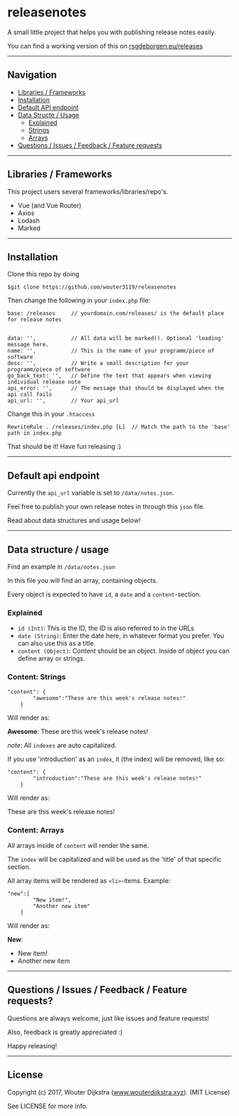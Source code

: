 # releasenotes
A small little project that helps you with publishing release notes easily.

You can find a working version of this on [rsgdeborgen.eu/releases](https://rsgdeborgen.eu/releases)

---

## Navigation

- [Libraries / Frameworks](https://github.com/wouter3119/releasenotes#libraries--frameworks)
- [Installation](https://github.com/wouter3119/releasenotes#installation)
- [Default API endpoint](https://github.com/wouter3119/releasenotes#default-api-endpoint)
- [Data Structe / Usage](https://github.com/wouter3119/releasenotes#data-structure--usage)
  - [Explained](https://github.com/wouter3119/releasenotes#explained)
  - [Strings](https://github.com/wouter3119/releasenotes#content-strings)
  - [Arrays](https://github.com/wouter3119/releasenotes#content-arrays)
- [Questions / Issues / Feedback / Feature requests](https://github.com/wouter3119/releasenotes#questions--issues--feedback--feature-requests)

---

## Libraries / Frameworks

This project users several frameworks/libraries/repo's.

- Vue (and Vue Router)
- Axios
- Lodash
- Marked

---

## Installation

Clone this repo by doing

    $git clone https://github.com/wouter3119/releasenotes

Then change the following in your `index.php` file:

    base: /releases     // yourdomain.com/releases/ is the default place for release notes


    data: '',           // All data will be marked(). Optional 'loading' message here.
    name: '',           // This is the name of your programm/piece of software
    desc: '',           // Write a small description for your programm/piece of software
    go_back_text: '',   // Define the text that appears when viewing individual release note
    api_error: '',      // The message that should be displayed when the api call fails
    api_url: '',        // Your api_url

Change this in your `.htaccess`

    RewriteRule . /releases/index.php [L]  // Match the path to the 'base' path in index.php

That should be it!
Have fun releasing :)

---

## Default api endpoint

Currently the `api_url` variable is set to `/data/notes.json`.

Feel free to publish your own release notes in through this `json` file.

Read about data structures and usage below!

---

## Data structure / usage

Find an example in `/data/notes.json`

In this file you will find an array, containing objects.

Every object is expected to have `id`, a `date` and a `content`-section.

### Explained

- `id (Int)`: This is the ID, the ID is also referred to in the URLs
- `date (String)`: Enter the date here, in whatever format you prefer. You can also use this as a title.
- `content (Object)`: Content should be an object. Inside of object you can define array or strings.

### Content: Strings

    "content": {
            "awesome":"These are this week's release notes!"
        }

Will render as:

**Awesome**: These are this week's release notes!

*note*: All `indexes` are auto capitalized.

If you use 'introduction' as an `index`, it (the index) will be removed, like so:

    "content": {
            "introduction":"These are this week's release notes!"
        }

Will render as:

These are this week's release notes!

### Content: Arrays

All arrays inside of `content` will render the same.

The `index` will be capitalized and will be used as the 'title' of that specific section.

All array items will be rendered as `<li>`-items. Example:

    "new":[
            "New item!",
            "Another new item"
        ]

Will render as:

**New**:
- New item!
- Another new item

---

## Questions / Issues / Feedback / Feature requests?

Questions are always welcome, just like issues and feature requests!

Also, feedback is greatly appreciated :)

Happy releasing!

---

## License

Copyright (c) 2017, Wouter Dijkstra (www.wouterdijkstra.xyz). (MIT License)

See LICENSE for more info.
